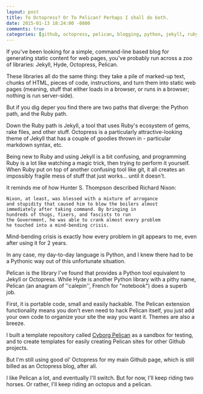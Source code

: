 ```yaml
---
layout: post
title: To Octopress? Or To Pelican? Perhaps I shall do both.
date: 2015-01-13 18:24:00 -0800
comments: true
categories: [github, octopress, pelican, blogging, python, jekyll, ruby]
---
```


If you've been looking for a simple, command-line based blog 
for generating static content for web pages, you've probably
run across a zoo of libraries: Jekyll, Hyde, Octopress, 
Pelican. 

These libraries all do the same thing: they take a pile of 
marked-up text, chunks of HTML, pieces of code, instructions,
and turn them into static web pages (meaning, stuff that either
loads in a browser, or runs in a browser; nothing is run 
server-side).

But if you dig deper you find there are two paths that diverge:
the Python path, and the Ruby path.

Down the Ruby path is Jekyll, a tool that uses Ruby's
ecosystem of gems, rake files, and other stuff. 
Octopress is a particularly attractive-looking
theme of Jekyll that has a couple of 
goodies thrown in - particular markdown 
syntax, etc.

Being new to Ruby and using Jekyll is a bit confusing,
and programming Ruby is a lot like watching a magic trick, 
then trying to perform it yourself.
When Ruby put on top of another confusing tool like
git, it all creates an impossibly fragile mess of 
stuff that just works... until it doesn't.

It reminds me of how Hunter S. Thompson described
Richard Nixon:

    Nixon, at least, was blessed with a mixture of arrogance
    and stupidity that caused him to blow the boilers almost
    immediately after taking command. By bringing in
    hundreds of thugs, fixers, and fascists to run
    the Government, he was able to crank almost every problem 
    he touched into a mind-bending crisis. 
    
Mind-bending crisis is exactly how every problem in git appears to me, even after using it for 2 years.

In any case, my day-to-day language is Python, and I knew there 
had to be a Pythonic way out of this unfortunate situation.

Pelican is the library I've found that provides a Python tool
equivalent to Jekyll or Octopress. While Hyde is another Python 
library with a pithy name, Pelican (an anagram of ''calepin'', 
French for "notebook") does a superb job.

First, it is portable code, small and easily hackable. 
The Pelican extension functionality means you don't 
even need to hack Pelican itself, you just add your own
code to organize your site the way you want it.
Themes are also a breeze.

I built a template repository called [Cyborg Pelican](https://github.com/charlesreid1/cyborg-pelican)
as a sandbox for testing,
and to create templates for easily creating Pelican sites
for other Github projects. 

But I'm still using good ol' Octopress for my 
main Github page, which is still billed as an 
Octopress blog, after all.

I like Pelican a lot, and eventually I'll switch.
But for now, I'll keep riding two horses.
Or rather, I'll keep riding an octopus and a pelican. 


